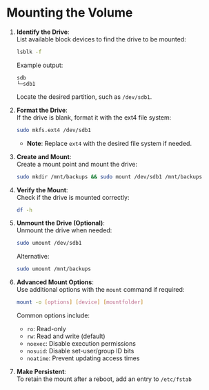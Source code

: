 # Mounting the Volume

1. **Identify the Drive**:  
   List available block devices to find the drive to be mounted:

   ```bash
   lsblk -f
   ```

   Example output:  
   ```
   sdb                 
   └─sdb1
   ```
   Locate the desired partition, such as `/dev/sdb1`.

2. **Format the Drive**:  
   If the drive is blank, format it with the ext4 file system:

   ```bash
   sudo mkfs.ext4 /dev/sdb1
   ```

   - **Note**: Replace `ext4` with the desired file system if needed.

3. **Create and Mount**:  
   Create a mount point and mount the drive:

   ```bash
   sudo mkdir /mnt/backups && sudo mount /dev/sdb1 /mnt/backups
   ```

4. **Verify the Mount**:  
   Check if the drive is mounted correctly:

   ```bash
   df -h
   ```

5. **Unmount the Drive (Optional)**:  
   Unmount the drive when needed:

   ```bash
   sudo umount /dev/sdb1
   ```

   Alternative:

   ```bash
   sudo umount /mnt/backups
   ```

6. **Advanced Mount Options**:  
   Use additional options with the `mount` command if required:

   ```bash
   mount -o [options] [device] [mountfolder]
   ```

   Common options include:  
   - `ro`: Read-only  
   - `rw`: Read and write (default)  
   - `noexec`: Disable execution permissions  
   - `nosuid`: Disable set-user/group ID bits  
   - `noatime`: Prevent updating access times

7. **Make Persistent**:  
   To retain the mount after a reboot, add an entry to `/etc/fstab`
